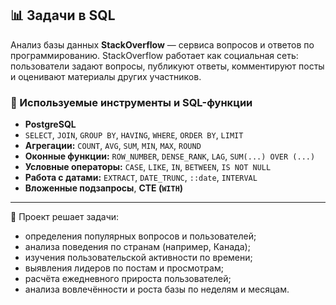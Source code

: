## 📊 Задачи в SQL

Анализ базы данных **StackOverflow** — сервиса вопросов и ответов по программированию. StackOverflow работает как социальная сеть: пользователи задают вопросы, публикуют ответы, комментируют посты и оценивают материалы других участников.

### 🧩 Используемые инструменты и SQL-функции

- **PostgreSQL**
- `SELECT`, `JOIN`, `GROUP BY`, `HAVING`, `WHERE`, `ORDER BY`, `LIMIT`
- **Агрегации:** `COUNT`, `AVG`, `SUM`, `MIN`, `MAX`, `ROUND`
- **Оконные функции:** `ROW_NUMBER`, `DENSE_RANK`, `LAG`, `SUM(...) OVER (...)`
- **Условные операторы:** `CASE`, `LIKE`, `IN`, `BETWEEN`, `IS NOT NULL`
- **Работа с датами:** `EXTRACT`, `DATE_TRUNC`, `::date`, `INTERVAL`
- **Вложенные подзапросы**, **CTE (`WITH`)**

---

📌 Проект решает задачи:
- определения популярных вопросов и пользователей;
- анализа поведения по странам (например, Канада);
- изучения пользовательской активности по времени;
- выявления лидеров по постам и просмотрам;
- расчёта ежедневного прироста пользователей;
- анализа вовлечённости и роста базы по неделям и месяцам.




